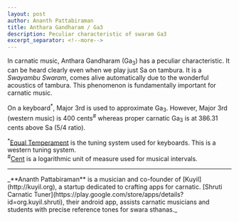 ```yaml
---
layout: post
author: Ananth Pattabiraman
title: Anthara Gandharam / Ga3
description: Peculiar characteristic of swaram Ga3
excerpt_separator: <!--more-->
---
```

In carnatic music, Anthara Gandharam (Ga<sub>3</sub>) has a peculiar characteristic. It can be heard clearly even when we play just Sa on tambura. It is a *Swayambu Swaram*, comes alive automatically due to the wonderful acoustics of tambura. This phenomenon is fundamentally important for carnatic music.

On a keyboard<sup>*</sup>, Major 3rd is used to approximate Ga<sub>3</sub>. However, Major 3rd (western music) is 400 cents<sup>#</sup> whereas proper carnatic Ga<sub>3</sub> is at 386.31 cents above Sa (5/4 ratio).


<sup>*</sup>[Equal Temperament](https://en.wikipedia.org/wiki/Equal_temperament) is the tuning system used for keyboards. This is a western tuning system.  
<sup>#</sup>[Cent](https://en.wikipedia.org/wiki/Cent_(music)) is a logarithmic unit of measure used for musical intervals. 

<hr />
_**Ananth Pattabiraman** is a musician and co-founder of [Kuyil](http://kuyil.org), a startup dedicated to crafting apps for carnatic.  
[Shruti Carnatic Tuner](https://play.google.com/store/apps/details?id=org.kuyil.shruti), their android app, assists carnatic musicians and students with precise reference tones for swara sthanas._
